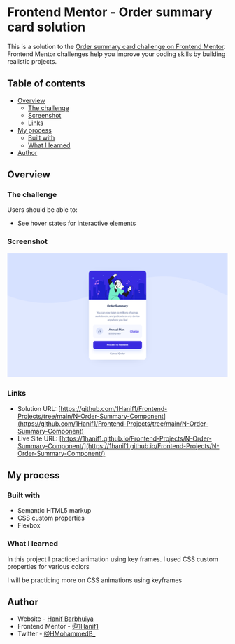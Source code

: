 # Frontend Mentor - Order summary card solution

This is a solution to the [Order summary card challenge on Frontend Mentor](https://www.frontendmentor.io/challenges/order-summary-component-QlPmajDUj). Frontend Mentor challenges help you improve your coding skills by building realistic projects.

## Table of contents

- [Overview](#overview)
  - [The challenge](#the-challenge)
  - [Screenshot](#screenshot)
  - [Links](#links)
- [My process](#my-process)
  - [Built with](#built-with)
  - [What I learned](#what-i-learned)
- [Author](#author)

## Overview

### The challenge

Users should be able to:

- See hover states for interactive elements

### Screenshot

![Result Screenshot](./Screenshot.png)

### Links

- Solution URL: [https://github.com/1Hanif1/Frontend-Projects/tree/main/N-Order-Summary-Component](https://github.com/1Hanif1/Frontend-Projects/tree/main/N-Order-Summary-Component)
- Live Site URL: [https://1hanif1.github.io/Frontend-Projects/N-Order-Summary-Component/](https://1hanif1.github.io/Frontend-Projects/N-Order-Summary-Component/)

## My process

### Built with

- Semantic HTML5 markup
- CSS custom properties
- Flexbox

### What I learned

In this project I practiced animation using key frames.
I used CSS custom properties for various colors

I will be practicing more on CSS animations using keyframes

## Author

- Website - [Hanif Barbhuiya](https://www.your-site.com)
- Frontend Mentor - [@1Hanif1](https://www.frontendmentor.io/profile/1Hanif1)
- Twitter - [@HMohammedB\_](https://twitter.com/HMohammedB_)
